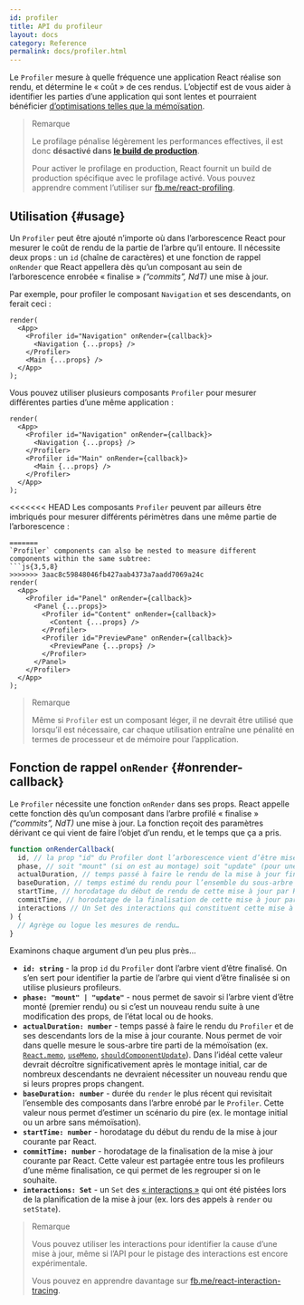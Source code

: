 ```yaml
---
id: profiler
title: API du profileur
layout: docs
category: Reference
permalink: docs/profiler.html
---
```


Le `Profiler` mesure à quelle fréquence une application React réalise son rendu, et détermine le « coût » de ces rendus.  L’objectif est de vous aider à identifier les parties d’une application qui sont lentes et pourraient bénéficier [d’optimisations telles que la mémoïsation](/docs/hooks-faq.html#how-to-memoize-calculations).

> Remarque
>
> Le profilage pénalise légèrement les performances effectives, il est donc **désactivé dans [le build de production](/docs/optimizing-performance.html#use-the-production-build)**.
>
> Pour activer le profilage en production, React fournit un build de production spécifique avec le profilage
> activé.  Vous pouvez apprendre comment l’utiliser sur [fb.me/react-profiling](https://fb.me/react-profiling).

## Utilisation {#usage}

Un `Profiler` peut être ajouté n’importe où dans l’arborescence React pour mesurer le coût de rendu de la partie de l’arbre qu’il entoure.  Il nécessite deux props : un `id` (chaîne de caractères) et une fonction de rappel `onRender` que React appellera dès qu’un composant au sein de l’arborescence enrobée « finalise » *(“commits”, NdT)* une mise à jour.

Par exemple, pour profiler le composant `Navigation` et ses descendants, on ferait ceci :

```js{3}
render(
  <App>
    <Profiler id="Navigation" onRender={callback}>
      <Navigation {...props} />
    </Profiler>
    <Main {...props} />
  </App>
);
```

Vous pouvez utiliser plusieurs composants `Profiler` pour mesurer différentes parties d’une même application :

```js{3,6}
render(
  <App>
    <Profiler id="Navigation" onRender={callback}>
      <Navigation {...props} />
    </Profiler>
    <Profiler id="Main" onRender={callback}>
      <Main {...props} />
    </Profiler>
  </App>
);
```

<<<<<<< HEAD
Les composants `Profiler` peuvent par ailleurs être imbriqués pour mesurer différents périmètres dans une même partie de l’arborescence :

```js{2,6,8}
=======
`Profiler` components can also be nested to measure different components within the same subtree:
```js{3,5,8}
>>>>>>> 3aac8c59848046fb427aab4373a7aadd7069a24c
render(
  <App>
    <Profiler id="Panel" onRender={callback}>
      <Panel {...props}>
        <Profiler id="Content" onRender={callback}>
          <Content {...props} />
        </Profiler>
        <Profiler id="PreviewPane" onRender={callback}>
          <PreviewPane {...props} />
        </Profiler>
      </Panel>
    </Profiler>
  </App>
);
```

> Remarque
>
> Même si `Profiler` est un composant léger, il ne devrait être utilisé que lorsqu’il est nécessaire, car chaque utilisation entraîne une pénalité en termes de processeur et de mémoire pour l’application.

## Fonction de rappel `onRender` {#onrender-callback}

Le `Profiler` nécessite une fonction `onRender` dans ses props.  React appelle cette fonction dès qu’un composant dans l’arbre profilé « finalise » *(“commits”, NdT)* une mise à jour.  La fonction reçoit des paramètres dérivant ce qui vient de faire l‘objet d’un rendu, et le temps que ça a pris.

```js
function onRenderCallback(
  id, // la prop "id" du Profiler dont l’arborescence vient d’être mise à jour
  phase, // soit "mount" (si on est au montage) soit "update" (pour une mise à jour)
  actualDuration, // temps passé à faire le rendu de la mise à jour finalisée
  baseDuration, // temps estimé du rendu pour l’ensemble du sous-arbre sans mémoïsation
  startTime, // horodatage du début de rendu de cette mise à jour par React
  commitTime, // horodatage de la finalisation de cette mise à jour par React
  interactions // Un Set des interactions qui constituent cette mise à jour
) {
  // Agrège ou logue les mesures de rendu…
}
```

Examinons chaque argument d’un peu plus près…

* **`id: string`** -
la prop `id` du `Profiler` dont l’arbre vient d’être finalisé.
On s’en sert pour identifier la partie de l’arbre qui vient d’être finalisée si on utilise plusieurs profileurs.
* **`phase: "mount" | "update"`** -
nous permet de savoir si l’arbre vient d’être monté (premier rendu) ou si c’est un nouveau rendu suite à une modification des props, de l’état local ou de hooks.
* **`actualDuration: number`** -
temps passé à faire le rendu du `Profiler` et de ses descendants lors de la mise à jour courante.
Nous permet de voir dans quelle mesure le sous-arbre tire parti de la mémoïsation (ex. [`React.memo`](/docs/react-api.html#reactmemo), [`useMemo`](/docs/hooks-reference.html#usememo), [`shouldComponentUpdate`](/docs/hooks-faq.html#how-do-i-implement-shouldcomponentupdate)).
Dans l’idéal cette valeur devrait décroître significativement après le montage initial, car de nombreux descendants ne devraient nécessiter un nouveau rendu que si leurs propres props changent.
* **`baseDuration: number`** -
durée du `render` le plus récent qui revisitait l’ensemble des composants dans l’arbre enrobé par le `Profiler`.
Cette valeur nous permet d’estimer un scénario du pire (ex. le montage initial ou un arbre sans mémoïsation).
* **`startTime: number`** -
horodatage du début du rendu de la mise à jour courante par React.
* **`commitTime: number`** -
horodatage de la finalisation de la mise à jour courante par React.
Cette valeur est partagée entre tous les profileurs d’une même finalisation, ce qui permet de les regrouper si on le souhaite.
* **`interactions: Set`** -
un `Set` des [« interactions »](https://fb.me/react-interaction-tracing) qui ont été pistées lors de la planification de la mise à jour (ex. lors des appels à `render` ou `setState`).

> Remarque
>
> Vous pouvez utiliser les interactions pour identifier la cause d’une mise à jour, même si l’API pour le pistage des interactions est encore expérimentale.
>
> Vous pouvez en apprendre davantage sur [fb.me/react-interaction-tracing](https://fb.me/react-interaction-tracing).
